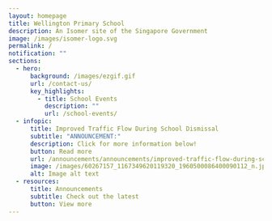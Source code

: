 ```yaml
---
layout: homepage
title: Wellington Primary School
description: An Isomer site of the Singapore Government
image: /images/isomer-logo.svg
permalink: /
notification: ""
sections:
  - hero:
      background: /images/ezgif.gif
      url: /contact-us/
      key_highlights:
        - title: School Events
          description: ""
          url: /school-events/
  - infopic:
      title: Improved Traffic Flow During School Dismissal
      subtitle: "ANNOUNCEMENT:"
      description: Click for more information below!
      button: Read more
      url: /announcements/announcements/improved-traffic-flow-during-school-dismissal
      image: /images/60267157_1167349620119320_1960500086400090112_n.jpg
      alt: Image alt text
  - resources:
      title: Announcements
      subtitle: Check out the latest
      button: View more
---
```


